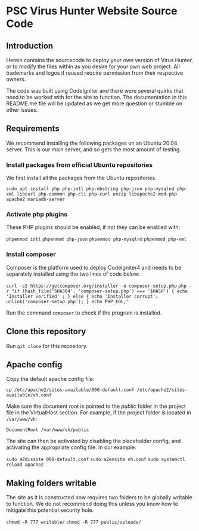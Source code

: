 # PSC Virus Hunter Website Source Code
 
## Introduction

Herein contains the sourcecode to deploy your own version of Virus Hunter, or to modify the files within as you desire for your own web project. All trademarks and logos if reused require permission from their respective owners.

The code was built using CodeIgniter and there were several quirks that need to be worked with for the site to function. The documentation in this README.me file will be updated as we get more question or stumble on other issues.

## Requirements

We recommend installing the following packages on an Ubuntu 20.04 server. This is our main server, and so gets the most amount of testing.

### Install packages from official Ubuntu repositories

We first install all the packages from the Ubuntu repositories.

`sudo apt install php php-intl php-mbstring php-json php-mysqlnd php-xml libcurl php-common php-cli php-curl unzip libapache2-mod-php apache2 mariadb-server`

### Activate php plugins

These PHP plugins should be enabled, if not they can be enabled with:

`phpenmod intl`
`phpenmod php-json`
`phpenmod php-mysqlnd`
`phpenmod php-xml`

### Install composer

Composer is the platform used to deploy CodeIgniter4 and needs to be separately installed using the two lines of code below:

`curl -sS https://getcomposer.org/installer -o composer-setup.php`
`php -r "if (hash_file('SHA384', 'composer-setup.php') === '$HASH') { echo 'Installer verified'
; } else { echo 'Installer corrupt'; unlink('composer-setup.php'); } echo PHP_EOL;"`

Run the command `composer` to check if the program is installed.


## Clone this repository

Run `git clone` for this repository.

## Apache config

Copy the default apache config file:

`cp /etc/apache2/sites-available/000-default.conf /etc/apache2/sites-available/vh.conf`

Make sure the document root is pointed to the _public_ folder in the project file in the VirtualHost section. For example, if the project folder is located in `/var/www/vh`:

`DocumentRoot /var/www/vh/public`

The site can then be activated by disabling the placeholder config, and activating the appropriate config file. In our example:

`sudo a2dissite 000-default.conf`
`sudo a2ensite vh.conf`
`sudo systemctl reload apache2`

## Making folders writable

The site as it is constructed now requires two folders to be globally writable to function. We do not recommend doing this unless you know how to mitigate this potential security hole.

`chmod -R 777 writable/`
`chmod -R 777 public/uploads/`
